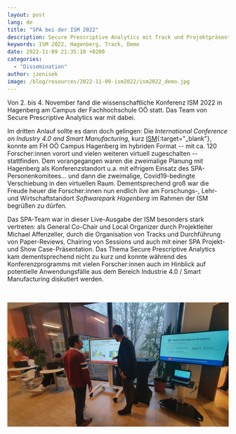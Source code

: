 ```yaml
---
layout: post
lang: de
title: "SPA bei der ISM 2022"
description: Secure Prescriptive Analytics mit Track und Projektpräsentation bei der 2022.
keywords: ISM 2022, Hagenberg, Track, Demo
date: 2022-11-09 21:35:10 +0200
categories:
  - "Dissemination"
author: jzenisek
image: /blog/resources/2022-11-09-ism2022/ism2022_demo.jpg
---
```


Von 2. bis 4. November fand die wissenschaftliche Konferenz ISM 2022 in Hagenberg am Campus der Fachhochschule OÖ statt. Das Team von Secure Prescriptive Analytics war mit dabei.

<!--more-->
Im dritten Anlauf sollte es dann doch gelingen: Die *International Conference on Industry 4.0 and Smart Manufacturing*, kurz [ISM][ism]{:target="_blank"}, konnte am FH OÖ Campus Hagenberg im hybriden Format -- mit ca. 120 Forscher:innen vorort und vielen weiteren virtuell zugeschalten -- stattfinden. Dem vorangegangen waren die zweimalige Planung mit Hagenberg als Konferenzstandort u.a. mit eifrigem Einsatz des SPA-Personenkomitees... und dann die zweimalige, Covid19-bedingte Verschiebung in den virtuellen Raum. Dementsprechend groß war die Freude heuer die Forscher:innen nun endlich *live* am Forschungs-, Lehr- und Wirtschaftstandort *Softwarepark Hagenberg* im Rahmen der ISM begrüßen zu dürfen.

Das SPA-Team war in dieser Live-Ausgabe der ISM besonders stark vertreten: als General Co-Chair und Local Organizer durch Projektleiter Michael Affenzeller, durch die Organisation von Tracks und Durchführung von Paper-Reviews, Chairing von Sessions und auch mit einer SPA Projekt- und Show Case-Präsentation. Das Thema Secure Prescriptive Analytics kam dementsprechend nicht zu kurz und konnte während des Konferenzprogramms mit vielen Forscher:innen auch im Hinblick auf potentielle Anwendungsfälle aus dem Bereich Industrie 4.0 / Smart Manufacturing diskutiert werden.


<br/>

![ISM2022](/blog/resources/2022-11-09-ism2022/ism2022_demo.jpg)

[ism]: https://www.msc-les.org/ism2022/